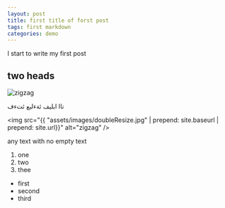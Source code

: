 ```yaml
---
layout: post
title: first title of forst post
tags: first markdown
categories: demo
---
```


I start to write  my first post

## two heads

<img src="{{site.baseurl | prepend: site.url}}assets/images/doubleResize.jpg" alt="zigzag" />

تاا ابليف ئةءلبع ئتءف

<img src="{{ "assets/images/doubleResize.jpg" | prepend: site.baseurl | prepend: site.url}}" alt="zigzag" />

any text with no empty text
1. one
2. two
3. thee

- first
- second
- third

